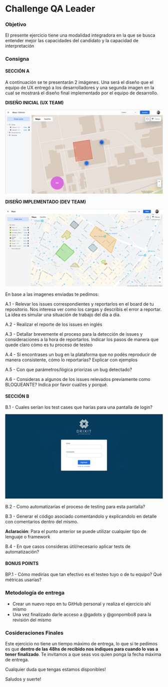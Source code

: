 # Challenge QA Leader

### Objetivo
El presente ejercicio tiene una modalidad integradora en la que se busca entender mejor las capacidades del candidato y la capacidad de interpretación 

### Consigna

#### SECCIÓN A

A continuación se te presentarán 2 imágenes. Una será el diseño que el equipo de UX entregó a los desarrolladores y una segunda imagen en la cual se mostrará el diseño final implementado por el equipo de desarrollo.

**DISEÑO INICIAL (UX TEAM)**

![Diseño inicial](DESIGN.png)

**DISEÑO IMPLEMENTADO (DEV TEAM)**

![Implementación](DEV.png)

En base a las imagenes enviadas te pedimos:

A.1 - Relevar los issues correspondientes y reportarlos en el board de tu repositorio. Nos interesa ver como los cargas y describis el error a reportar. La idea es simular una situación de trabajo del día a día.

A.2 - Realizar el reporte de los issues en inglés

A.3 - Detallar brevemente el proceso para la detección de issues y consideraciones a la hora de reportarlos. Indicar los pasos de manera que quede claro cómo es tu proceso de testeo

A.4 - Si encontrases un bug en la plataforma que no podés reproducir de manera consistente, cómo lo reportarías? Explicar con ejemplos

A.5 - Con que parámetros/lógica priorizas un bug detectado?

A.6 - Consideras a algunos de los issues relevados previamente como BLOQUEANTE? Indica por favor cual/es y porqué.

#### SECCIÓN B

B.1 - Cuales serían los test cases que harías para una pantalla de login?

![login](log-in-improvement.png)

B.2 - Como automatizarías el proceso de testing para esta pantalla?

B.3 - Generar el código asociado comentandolo y explicandolo en detalle con comentarios dentro del mismo.

**Aclaración**: Para el punto anterior se puede utilizar cualquier tipo de lenguaje o framework

B.4 - En que casos consideras útil/necesario aplicar tests de automatización?

#### BONUS POINTS

BP.1 - Cómo medirías que tan efectivo es el testeo tuyo o de tu equipo? Qué métricas usarías?

### Metodología de entrega
- Crear un nuevo repo en tu GitHub personal y realiza el ejercicio ahí mismo
- Una vez finalizado darle acceso a @gadots y @gonpombo8 para la revisión del mismo

### Cosideraciones Finales 

Este ejercicio no tiene un tiempo máximo de entrega, lo que si te pedimos es que **dentro de las 48hs de recibido nos indiques para cuando lo vas a tener finalizado**. Te invitamos a que seas vos quien ponga la fecha máxima de entrega.

Cualquier duda que tengas estamos disponibles!

Saludos y suerte!
